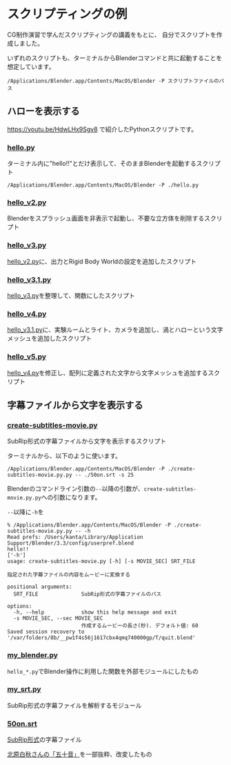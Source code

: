 # スクリプティングの例

CG制作演習で学んだスクリプティングの講義をもとに、
自分でスクリプトを作成しました。

いずれのスクリプトも、ターミナルからBlenderコマンドと共に起動することを想定しています。

~~~shell
/Applications/Blender.app/Contents/MacOS/Blender -P スクリプトファイルのパス
~~~

## ハローを表示する

https://youtu.be/HdwLHx9Sgv8 で紹介したPythonスクリプトです。

### [hello.py](hello.py)

ターミナル内に"hello!!"とだけ表示して、そのままBlenderを起動するスクリプト

~~~shell
/Applications/Blender.app/Contents/MacOS/Blender -P ./hello.py
~~~

### [hello_v2.py](hello_v2.py)

Blenderをスプラッシュ画面を非表示で起動し、不要な立方体を削除するスクリプト


### [hello_v3.py](hello_v3.py)

[hello_v2.py](hello_v2.py)に、出力とRigid Body Worldの設定を追加したスクリプト

### [hello_v3.1.py](hello_v3.1.py)

[hello_v3.py](hello_v3.py)を整理して、関数にしたスクリプト

### [hello_v4.py](hello_v4.py)

[hello_v3.1.py](hello_v3.1.py)に、実験ルームとライト、カメラを追加し、渦とハローという文字メッシュを追加したスクリプト

### [hello_v5.py](hello_v5.py)

[hello_v4.py](hello_v4.py)を修正し、配列に定義された文字から文字メッシュを追加するスクリプト

## 字幕ファイルから文字を表示する

### [create-subtitles-movie.py](create-subtitles-movie.py)

SubRip形式の字幕ファイルから文字を表示するスクリプト

ターミナルから、以下のように使います。

~~~shell
/Applications/Blender.app/Contents/MacOS/Blender -P ./create-subtitles-movie.py.py -- ./50on.srt -s 25
~~~

Blenderのコマンドライン引数の`--`以降の引数が、`create-subtitles-movie.py.py`への引数になります。

`--`以降に`-h`を

~~~shell
% /Applications/Blender.app/Contents/MacOS/Blender -P ./create-subtitles-movie.py.py -- -h
Read prefs: /Users/kanta/Library/Application Support/Blender/3.3/config/userpref.blend
hello!!
['-h']
usage: create-subtitles-movie.py [-h] [-s MOVIE_SEC] SRT_FILE

指定された字幕ファイルの内容をムービーに変換する

positional arguments:
  SRT_FILE              SubRip形式の字幕ファイルのパス

options:
  -h, --help            show this help message and exit
  -s MOVIE_SEC, --sec MOVIE_SEC
                        作成するムービーの長さ(秒). デフォルト値: 60
Saved session recovery to '/var/folders/8b/__pw1f4s56j1617cbx4qmq740000gp/T/quit.blend'
~~~

### [my_blender.py](my_blender.py)

`hello_*.py`でBlender操作に利用した関数を外部モジュールにしたもの

### [my_srt.py](my_srt.py)

SubRip形式の字幕ファイルを解析するモジュール

### [50on.srt](50on.srt)

[SubRip形式](https://ja.wikipedia.org/wiki/SubRip)の字幕ファイル

[北原白秋さんの「五十音」](https://ja.wikisource.org/wiki/%E4%BA%94%E5%8D%81%E9%9F%B3_(%E5%8C%97%E5%8E%9F%E7%99%BD%E7%A7%8B))を一部抜粋、改変したもの
